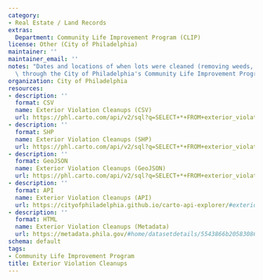 ```yaml
---
category:
- Real Estate / Land Records
extras:
  Department: Community Life Improvement Program (CLIP)
license: Other (City of Philadelphia)
maintainer: ''
maintainer_email: ''
notes: "Dates and locations of when lots were cleaned (removing weeds, debris, etc.)\
  \ through the City of Philadelphia's Community Life Improvement Program."
organization: City of Philadelphia
resources:
- description: ''
  format: CSV
  name: Exterior Violation Cleanups (CSV)
  url: https://phl.carto.com/api/v2/sql?q=SELECT+*+FROM+exterior_violation_cleanups&filename=exterior_violation_cleanups&format=csv&skipfields=cartodb_id
- description: ''
  format: SHP
  name: Exterior Violation Cleanups (SHP)
  url: https://phl.carto.com/api/v2/sql?q=SELECT+*+FROM+exterior_violation_cleanups&filename=exterior_violation_cleanups&format=shp&skipfields=cartodb_id
- description: ''
  format: GeoJSON
  name: Exterior Violation Cleanups (GeoJSON)
  url: https://phl.carto.com/api/v2/sql?q=SELECT+*+FROM+exterior_violation_cleanups&filename=exterior_violation_cleanups&format=geojson&skipfields=cartodb_id
- description: ''
  format: API
  name: Exterior Violation Cleanups (API)
  url: https://cityofphiladelphia.github.io/carto-api-explorer/#exterior_violation_cleanups
- description: ''
  format: HTML
  name: Exterior Violation Cleanups (Metadata)
  url: https://metadata.phila.gov/#home/datasetdetails/5543866b20583086178c4f12/representationdetails/55438aae9b989a05172d0d49/
schema: default
tags:
- Community Life Improvement Program
title: Exterior Violation Cleanups
---
```

